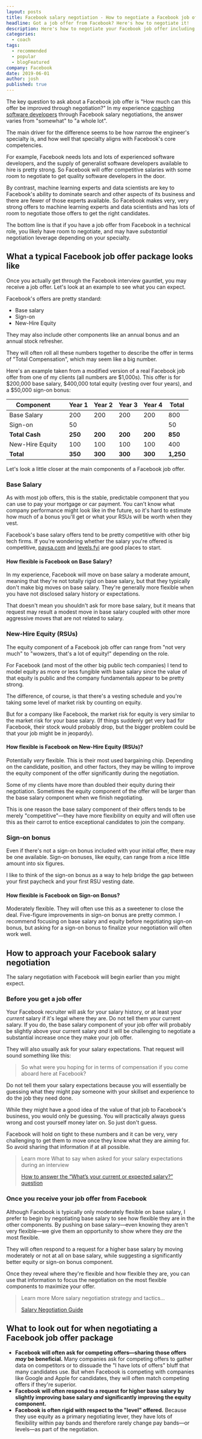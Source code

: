 ```yaml
---
layout: posts
title: Facebook salary negotiation - How to negotiate a Facebook job offer
headline: Got a job offer from Facebook? Here's how to negotiate it!
description: Here's how to negotiate your Facebook job offer including valuable tactics and common pitfalls to avoid.
categories:
  - coach
tags:
  - recommended
  - popular
  - blogFeatured
company: Facebook
date: 2019-06-01
author: josh
published: true
---
```

The key question to ask about a Facebook job offer is "How much can this offer be improved through negotiation?" In my experience [coaching software developers](/coach/) through Facebook salary negotiations, the answer varies from "somewhat" to "a whole lot".

The main driver for the difference seems to be how narrow the engineer's specialty is, and how well that specialty aligns with Facebook's core competencies.

For example, Facebook needs lots and lots of experienced software developers, and the supply of generalist software developers available to hire is pretty strong. So Facebook will offer competitive salaries with some room to negotiate to get quality software developers in the door.

By contrast, machine learning experts and data scientists are key to Facebook's ability to dominate search and other aspects of its business and there are fewer of those experts available. So Facebook makes very, very strong offers to machine learning experts and data scientists and has lots of room to negotiate those offers to get the right candidates.

The bottom line is that if you have a job offer from Facebook in a technical role, you likely have room to negotiate, and may have *substantial* negotiation leverage depending on your specialty.

## What a typical Facebook job offer package looks like

Once you actually get through the Facebook interview gauntlet, you may receive a job offer. Let's look at an example to see what you can expect.

Facebook's offers are pretty standard:

 - Base salary
 - Sign-on
 - New-Hire Equity

They may also include other components like an annual bonus and an annual stock refresher.

They will often roll all these numbers together to describe the offer in terms of "Total Compensation", which may seem like a big number.

Here's an example taken from a modified version of a real Facebook job offer from one of my clients (all numbers are $1,000s). This offer is for $200,000 base salary, $400,000 total equity (vesting over four years), and a $50,000 sign-on bonus:

<table>
	<thead>
		<tr><th>Component</th><th></th><th>Year 1</th><th>Year 2</th><th>Year 3</th><th>Year 4</th><th>Total</th></tr>
	</thead>
	<tbody>
		<tr><td>Base Salary</td><td></td><td>200</td><td>200</td><td>200</td><td>200</td><td>800</td></tr>
		<tr><td>Sign-on</td><td></td><td>50</td><td></td><td></td><td></td><td>50</td></tr>
		<tr><td><strong>Total Cash</strong></td><td></td><td><strong>250</strong></td><td><strong>200</strong></td><td><strong>200</strong></td><td><strong>200</strong></td><td><strong>850</strong></td></tr>
		<tr><td>New-Hire Equity</td><td></td><td>100</td><td>100</td><td>100</td><td>100</td><td>400</td></tr>
		<tr><td><strong>Total</strong> </td><td></td><td><strong>350</strong></td><td><strong>300</strong></td><td><strong>300</strong></td><td><strong>300</strong></td><td><strong>1,250</strong></td></tr>
	</tbody>
</table>

Let's look a little closer at the main components of a Facebook job offer.

### Base Salary

As with most job offers, this is the stable, predictable component that you can use to pay your mortgage or car payment. You can't know what company performance might look like in the future, so it's hard to estimate how much of a bonus you'll get or what your RSUs will be worth when they vest.

Facebook's base salary offers tend to be pretty competitive with other big tech firms. If you're wondering whether the salary you're offered is competitive, [paysa.com](https://www.paysa.com) and [levels.fyi](https://www.levels.fyi) are good places to start.

#### How flexible is Facebook on Base Salary?

In my experience, Facebook will move on base salary a moderate amount, meaning that they're not totally rigid on base salary, but that they typically don't make big moves on base salary. They're generally more flexible when you have not disclosed salary history or expectations.

That doesn't mean you shouldn't ask for more base salary, but it means that request may result a modest move in base salary coupled with other more aggressive moves that are not related to salary.

### New-Hire Equity (RSUs)

The equity component of a Facebook job offer can range from "not very much" to "wowzers, that's a lot of equity!" depending on the role.

For Facebook (and most of the other big public tech companies) I tend to model equity as more or less fungible with base salary since the value of that equity is public and the company fundamentals appear to be pretty strong.

The difference, of course, is that there's a vesting schedule and you're taking some level of market risk by counting on equity.

But for a company like Facebook, the market risk for equity is very similar to the market risk for your base salary. (If things suddenly get very bad for Facebook, their stock would probably drop, but the bigger problem could be that your job might be in jeopardy).

#### How flexible is Facebook on New-Hire Equity (RSUs)?

Potentially *very* flexible. This is their most used bargaining chip. Depending on the candidate, position, and other factors, they may be willing to improve the equity component of the offer significantly during the negotiation.

Some of my clients have more than doubled their equity during their negotiation. Sometimes the equity component of the offer will be larger than the base salary component when we finish negotiating.

This is one reason the base salary component of their offers tends to be merely "competitive"—they have more flexibility on equity and will often use this as their carrot to entice exceptional candidates to join the company.

### Sign-on bonus

Even if there's not a sign-on bonus included with your initial offer, there may be one available. Sign-on bonuses, like equity, can range from a nice little amount into six figures.

I like to think of the sign-on bonus as a way to help bridge the gap between your first paycheck and your first RSU vesting date.

#### How flexible is Facebook on Sign-on Bonus?

Moderately flexible. They will often use this as a sweetener to close the deal. Five-figure improvements in sign-on bonus are pretty common. I recommend focusing on base salary and equity before negotiating sign-on bonus, but asking for a sign-on bonus to finalize your negotiation will often work well.

## How to approach your Facebook salary negotiation

The salary negotiation with Facebook will begin earlier than you might expect.

### Before you get a job offer

Your Facebook recruiter will ask for your salary history, or at least your *current* salary if it's legal where they are. Do not tell them your current salary. If you do, the base salary component of your job offer will probably be slightly above your current salary *and* it will be challenging to negotiate a substantial increase once they make your job offer.

They will also usually ask for your salary expectations. That request will sound something like this:

> So what were you hoping for in terms of compensation if you come aboard here at Facebook?

Do not tell them your salary expectations because you will essentially be guessing what they might pay someone with your skillset and experience to do the job they need done.

While they might have a good idea of the value of that job to Facebook's business, you would only be guessing. You will practically always guess wrong and cost yourself money later on. So just don't guess.

Facebook will hold on tight to these numbers and it can be very, very challenging to get them to move once they know what they are aiming for. So avoid sharing that information if at all possible.

<blockquote class="ico link-callout">
  <p><span>Learn more</span> What to say when asked for your salary expectations during an interview</p>
  <p><a href="/salary-expectations-interview-question/">How to answer the “What’s your current or expected salary?” question <i class="fas fa-angle-double-right"></i></a></p>
</blockquote>

### Once you receive your job offer from Facebook

Although Facebook is typically only moderately flexible on base salary, I prefer to begin by negotiating base salary to see how flexible they are in the other components. By pushing on base salary—even knowing they aren't very flexible—we give them an opportunity to show where they *are* the most flexible.

They will often respond to a request for a higher base salary by moving moderately or not at all on base salary, while suggesting a significantly better equity or sign-on bonus component. 

Once they reveal where they're flexible and how flexible they are, you can use that information to focus the negotiation on the most flexible components to maximize your offer.

<blockquote class="ico link-callout">
  <p><span>Learn more</span> More salary negotiation strategy and tactics...</p>
  <p><a href="/salary-negotiation-guide/">Salary Negotiation Guide <i class="fas fa-angle-double-right"></i></a></p>
</blockquote>

## What to look out for when negotiating a Facebook job offer package

- **Facebook will often ask for competing offers—sharing those offers *may* be beneficial.** Many companies ask for competing offers to gather data on competitors or to dissuade the "I have lots of offers" bluff that many candidates use. But when Facebook is competing with companies like Google and Apple for candidates, they will often match competing offers if they're superior. 
- **Facebook will often respond to a request for higher base salary by slightly improving base salary *and* significantly improving the equity component.**
- **Facebook is often rigid with respect to the "level" offered.** Because they use equity as a primary negotiating lever, they have lots of flexibility within pay bands and therefore rarely change pay bands—or levels—as part of the negotiation. 